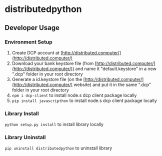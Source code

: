 # distributedpython

## Developer Usage

### Environment Setup
1. Create DCP account at [http://distributed.computer/](http://distributed.computer/)
2. Download your bank keystore file (from [http://distributed.computer/](http://distributed.computer/)) and name it "default.keystore" in a new ".dcp" folder in your root directory
3. Generate a id.keystore file (on the [http://distributed.computer/](http://distributed.computer/) website) and put it in the same ".dcp" folder in your root directory
4. ```npm i dcp-client``` to install node.s dcp client package locally
5. ```pip install javascripthon``` to install node.s dcp client package locally

### Library Install
```python setup.py install``` to install library locally

### Library Uninstall
```pip uninstall distributedpython``` to uninstall library